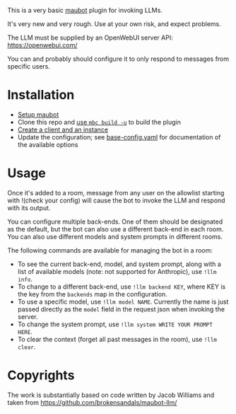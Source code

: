 This is a very basic [maubot](https://github.com/maubot/maubot) plugin for invoking LLMs.

It's very new and very rough.
Use at your own risk, and expect problems.

The LLM must be supplied by an OpenWebUI server API: https://openwebui.com/

You can and probably should configure it to only respond to messages from specific users.

# Installation

- [Setup maubot](https://docs.mau.fi/maubot/usage/setup/index.html)
- Clone this repo and [use `mbc build -u`](https://docs.mau.fi/maubot/usage/cli/build.html) to build the plugin
- [Create a client and an instance](https://docs.mau.fi/maubot/usage/basic.html)
- Update the configuration; see [base-config.yaml](base-config.yaml) for documentation of the available options

# Usage

Once it's added to a room, message from any user on the allowlist starting with !(check your config)
will cause the bot to invoke the LLM and respond with its output.

You can configure multiple back-ends.
One of them should be designated as the default, but the bot can also use a different
back-end in each room. You can also use different models and system prompts in different rooms.

The following commands are available for managing the bot in a room:

- To see the current back-end, model, and system prompt, along with a list of available models (note: not supported for Anthropic), use `!llm info`.
- To change to a different back-end, use `!llm backend KEY`, where KEY is the key from the `backends` map in the configuration.
- To use a specific model, use `!llm model NAME`. Currently the name is just passed directly as the `model` field in the request json when invoking the server.
- To change the system prompt, use `!llm system WRITE YOUR PROMPT HERE`.
- To clear the context (forget all past messages in the room), use `!llm clear`.

# Copyrights

The work is substantially based on code written by Jacob Williams and taken from https://github.com/brokensandals/maubot-llm/
